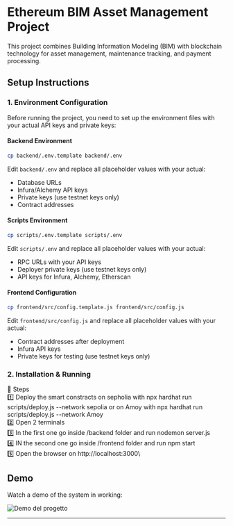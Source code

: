 # Ethereum BIM Asset Management Project

This project combines Building Information Modeling (BIM) with blockchain technology for asset management, maintenance tracking, and payment processing.

## Setup Instructions

### 1. Environment Configuration

Before running the project, you need to set up the environment files with your actual API keys and private keys:

#### Backend Environment
```bash
cp backend/.env.template backend/.env
```
Edit `backend/.env` and replace all placeholder values with your actual:
- Database URLs
- Infura/Alchemy API keys  
- Private keys (use testnet keys only)
- Contract addresses

#### Scripts Environment  
```bash
cp scripts/.env.template scripts/.env
```
Edit `scripts/.env` and replace all placeholder values with your actual:
- RPC URLs with your API keys
- Deployer private keys (use testnet keys only)
- API keys for Infura, Alchemy, Etherscan

#### Frontend Configuration
```bash
cp frontend/src/config.template.js frontend/src/config.js
```
Edit `frontend/src/config.js` and replace all placeholder values with your actual:
- Contract addresses after deployment
- Infura API keys
- Private keys for testing (use testnet keys only)

### 2. Installation & Running

🎯 Steps\
1️⃣ Deploy the smart constracts on sepholia with npx hardhat run scripts/deploy.js --network sepolia or on Amoy with npx hardhat run scripts/deploy.js --network Amoy\
2️⃣ Open 2 terminals\
3️⃣ In the first one go inside /backend folder and run nodemon server.js\
4️⃣ IN the second one go inside /frontend folder and run npm start\
5️⃣ Open the browser on http://localhost:3000\

## Demo

Watch a demo of the system in working:

![Demo del progetto](demo-BIM-gif)

---
